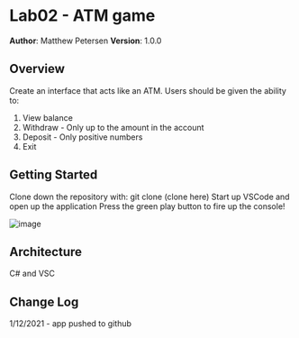 # Lab02 - ATM game

**Author**: Matthew Petersen
**Version**: 1.0.0

## Overview
Create an interface that acts like an ATM. Users should be given the ability to:
1. View balance 
2. Withdraw - Only up to the amount in the account
3. Deposit - Only positive numbers
4. Exit

## Getting Started
Clone down the repository with: git clone (clone here)
Start up VSCode and open up the application
Press the green play button to fire up the console!

![image](../1.PNG)

## Architecture
C# and VSC 

## Change Log
1/12/2021 - app pushed to github
